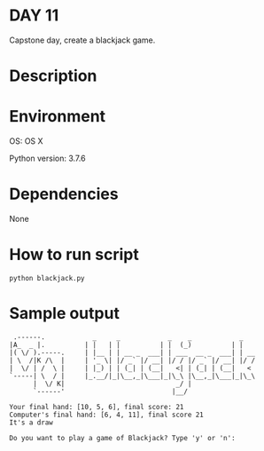 
# DAY 11
Capstone day, create a blackjack game.

# Description

# Environment
OS: OS X

Python version: 3.7.6

# Dependencies
None

# How to run script
```
python blackjack.py
```

# Sample output
```
 .------.            _     _            _    _            _    
|A_  _ |.          | |   | |          | |  (_)          | |   
|( \/ ).-----.     | |__ | | __ _  ___| | ___  __ _  ___| | __
| \  /|K /\  |     | '_ \| |/ _` |/ __| |/ / |/ _` |/ __| |/ /
|  \/ | /  \ |     | |_) | | (_| | (__|   <| | (_| | (__|   < 
`-----| \  / |     |_.__/|_|\__,_|\___|_|\_\ |\__,_|\___|_|\_\
      |  \/ K|                            _/ |                
      `------'                           |__/           

Your final hand: [10, 5, 6], final score: 21
Computer's final hand: [6, 4, 11], final score 21
It's a draw

Do you want to play a game of Blackjack? Type 'y' or 'n': 
```
